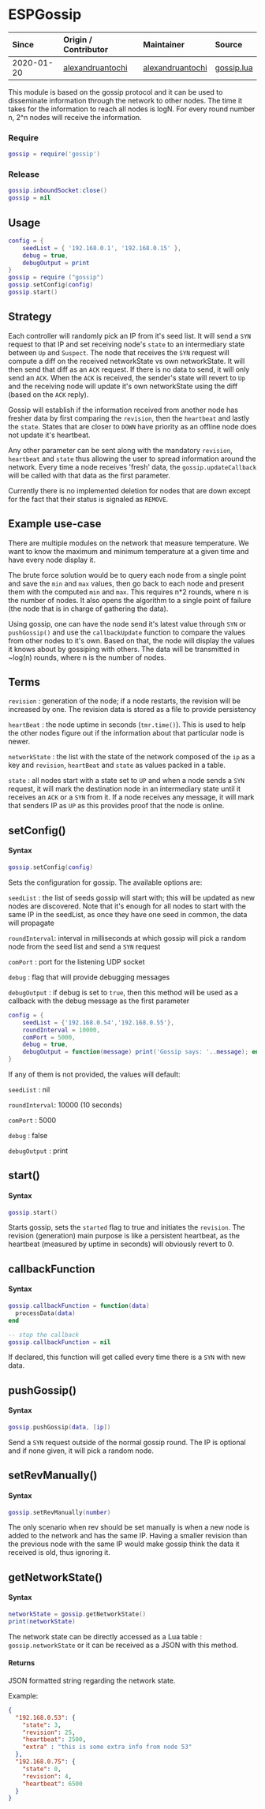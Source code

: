 # ESPGossip

| Since  | Origin / Contributor  | Maintainer  | Source  |
| :----- | :-------------------- | :---------- | :------ |
| 2020-01-20 | [alexandruantochi](https://github.com/alexandruantochi) | [alexandruantochi](https://github.com/alexandruantochi) | [gossip.lua](../../lua_modules/gossip/gossip.lua) |


This module is based on the gossip protocol and it can be used to disseminate information through the network to other nodes. The time it takes for the information to reach all nodes is logN. For every round number n, 2^n nodes will receive the information. 

### Require
```lua
gossip = require('gossip')
```

### Release
```lua
gossip.inboundSocket:close()
gossip = nil
```

## Usage
```lua
config = {
    seedList = { '192.168.0.1', '192.168.0.15' },
    debug = true,
    debugOutput = print
}
gossip = require ("gossip")
gossip.setConfig(config)
gossip.start()
```

## Strategy

Each controller will randomly pick an IP from it's seed list. It will send a `SYN` request to that IP and set receiving node's `state` to an intermediary state between `Up` and `Suspect`. The node that receives the `SYN` request will compute a diff on the received networkState vs own networkState. It will then send that diff as an `ACK` request. If there is no data to send, it will only send an `ACK`. When the `ACK` is received, the sender's state will revert to `Up` and the receiving node will update it's own networkState using the diff (based on the `ACK` reply).

Gossip will establish if the information received from another node has fresher data by first comparing the `revision`, then the `heartbeat` and lastly the `state`. States that are closer to `DOWN` have priority as an offline node does not update it's heartbeat.

Any other parameter can be sent along with the mandatory `revision`, `heartbeat` and `state` thus allowing the user to spread information around the network. Every time a node receives 'fresh' data, the `gossip.updateCallback` will be called with that data as the first parameter.

Currently there is no implemented deletion for nodes that are down except for the fact that their status is signaled as `REMOVE`.

## Example use-case

There are multiple modules on the network that measure temperature. We want to know the maximum and minimum temperature at a given time and have every node display it.

The brute force solution would be to query each node from a single point and save the `min` and `max` values, then go back to each node and present them with the computed `min` and `max`. This requires n*2 rounds, where n is the number of nodes. It also opens the algorithm to a single point of failure (the node that is in charge of gathering the data).

Using gossip, one can have the node send it's latest value through `SYN` or `pushGossip()` and use the `callbackUpdate` function to compare the values from other nodes to it's own. Based on that, the node will display the values it knows about by gossiping with others. The data will be transmitted in ~log(n) rounds, where n is the number of nodes.

## Terms

`revision` : generation of the node; if a node restarts, the revision will be increased by one. The revision data is stored as a file to provide persistency

`heartBeat` : the node uptime in seconds (`tmr.time()`). This is used to help the other nodes figure out if the information about that particular node is newer. 

`networkState` : the list with the state of the network composed of the `ip` as a key and `revision`, `heartBeat` and `state` as values packed in a table.

`state` : all nodes start with a state set to `UP` and when a node sends a `SYN` request, it will mark the destination node in an intermediary state until it receives an `ACK` or a `SYN` from it. If a node receives any message, it will mark that senders IP as `UP` as this provides proof that the node is online. 


## setConfig()

#### Syntax
```lua
gossip.setConfig(config)
```

Sets the configuration for gossip. The available options are:

`seedList` : the list of seeds gossip will start with; this will be updated as new nodes are discovered. Note that it's enough for all nodes to start with the same IP in the seedList, as once they have one seed in common, the data will propagate

`roundInterval`: interval in milliseconds at which gossip will pick a random node from the seed list and send a `SYN` request

`comPort` : port for the listening UDP socket

`debug` : flag that will provide debugging messages

`debugOutput` : if debug is set to `true`, then this method will be used as a callback with the debug message as the first parameter

```lua
config = {
    seedList = {'192.168.0.54','192.168.0.55'},
    roundInterval = 10000,
    comPort = 5000,
    debug = true,
    debugOutput = function(message) print('Gossip says: '..message); end
}
```

If any of them is not provided, the values will default:

`seedList` : nil

`roundInterval`: 10000 (10 seconds)

`comPort` : 5000

`debug` : false

`debugOutput` : print

## start()

#### Syntax
```lua
gossip.start()
```

Starts gossip, sets the `started` flag to true and initiates the `revision`. The revision (generation) main purpose is like a persistent heartbeat, as the heartbeat (measured by uptime in seconds) will obviously revert to 0. 

## callbackFunction

#### Syntax
```lua
gossip.callbackFunction = function(data)
  processData(data)
end

-- stop the callback
gossip.callbackFunction = nil
```

If declared, this function will get called every time there is a `SYN` with new data.

## pushGossip()

#### Syntax

```lua
gossip.pushGossip(data, [ip])
```

Send a `SYN` request outside of the normal gossip round. The IP is optional and if none given, it will pick a random node.

## setRevManually()

#### Syntax

```lua
gossip.setRevManually(number)
```

The only scenario when rev should be set manually is when a new node is added to the network and has the same IP. Having a smaller revision than the previous node with the same IP would make gossip think the data it received is old, thus ignoring it.

## getNetworkState()

#### Syntax

```lua
networkState = gossip.getNetworkState()
print(networkState)
```

The network state can be directly accessed as a Lua table : `gossip.networkState` or it can be received as a JSON with this method.

#### Returns

JSON formatted string regarding the network state.

Example:

```JSON
{
  "192.168.0.53": {
    "state": 3,
    "revision": 25,
    "heartbeat": 2500,
    "extra" : "this is some extra info from node 53"
  },
  "192.168.0.75": {
    "state": 0,
    "revision": 4,
    "heartbeat": 6500
  }
}
```

